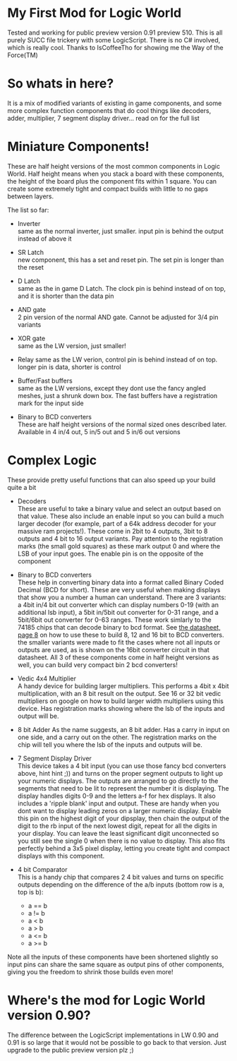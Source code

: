 # My First Mod for Logic World
Tested and working for public preview version 0.91 preview 510. This is all purely SUCC file trickery with some LogicScript. There is no C# involved, which is really cool. Thanks to IsCoffeeTho for showing me the Way of the Force(TM)

# So whats in here?
It is a mix of modified variants of existing in game components, and some more complex function components that do cool things like 
decoders, adder, multiplier, 7 segment display driver... read on for the full list

# Miniature Components!
These are half height versions of the most common components in Logic World. Half height means when you stack a board with these components, 
the height of the board plus the component fits within 1 square. You can create some extremely tight and compact builds with little to no gaps between layers.

The list so far:

* Inverter  
same as the normal inverter, just smaller. input pin is behind the output instead of above it

* SR Latch  
new component, this has a set and reset pin. The set pin is longer than the reset

* D Latch  
same as the in game D Latch. The clock pin is behind instead of on top, and it is shorter than the data pin

* AND gate  
2 pin version of the normal AND gate. Cannot be adjusted for 3/4 pin variants

* XOR gate  
same as the LW version, just smaller!

* Relay
same as the LW verion, control pin is behind instead of on top. longer pin is data, shorter is control

* Buffer/Fast buffers  
same as the LW versions, except they dont use the fancy angled meshes, just a shrunk down box. The fast buffers have a registration mark for the input side

* Binary to BCD converters  
These are half height versions of the normal sized ones described later. Available in 4 in/4 out, 5 in/5 out and 5 in/6 out versions

# Complex Logic
These provide pretty useful functions that can also speed up your build quite a bit

* Decoders  
These are useful to take a binary value and select an output based on that value. These also include an enable input so you can build a much 
larger decoder (for example, part of a 64k address decoder for your massive ram projects!). These come in 2bit to 4 outputs, 3bit to 8 outputs and
4 bit to 16 output variants. Pay attention to the registration marks (the small gold squares) as these mark output 0 and where the LSB of your input
goes. The enable pin is on the opposite of the component

* Binary to BCD converters  
These help in converting binary data into a format called Binary Coded Decimal (BCD for short). These are very useful when making displays that show
you a number a human can understand. There are 3 variants: a 4bit in/4 bit out converter which can display numbers 0-19 (with an additional lsb input), 
a 5bit in/5bit out converter for 0-31 range, and a 5bit/6bit out converter for 0-63 ranges. These work simlarly to the 74185 chips that can decode binary
to bcd format. See [the datasheet, page 8](https://digsys.upc.edu/csd/chips/classic/DM74185.pdf) on how to use these to build 8, 12 and 16 bit to BCD
converters. the smaller variants were made to fit the cases where not all inputs or outputs are used, as is shown on the 16bit converter circuit in that datasheet. 
All 3 of these components come in half height versions as well, you can build very compact bin 2 bcd converters!

* Vedic 4x4 Multiplier  
A handy device for building larger multipliers. This performs a 4bit x 4bit multiplication, with an 8 bit result on the output. See 16 or 32 bit vedic 
multipliers on google on how to build larger width multipliers using this device. Has registration marks showing where the lsb of the inputs and output will
be.

* 8 bit Adder
As the name suggests, an 8 bit adder. Has a carry in input on one side, and a carry out on the other. The registration marks on the chip will tell you where 
the lsb of the inputs and outputs will be.

* 7 Segment Display Driver  
This device takes a 4 bit input (you can use those fancy bcd converters above, hint hint ;)) and turns on the proper segment outputs to light up your numeric 
displays. The outputs are arranged to go directly to the segments that need to be lit to represent the number it is displaying. The display handles digits 0-9 
and the letters a-f for hex displays. It also includes a 'ripple blank' input and output. These are handy when you dont want to display leading zeros on a larger
numeric display. Enable this pin on the highest digit of your dipsplay, then chain the output of the digit to the rb input of the next lowest digit, repeat for
all the digits in your display. You can leave the least significant digit unconnected so you still see the single 0 when there is no value to display. This also fits
perfectly behind a 3x5 pixel display, letting you create tight and compact displays with this component.

* 4 bit Comparator  
This is a handy chip that compares 2 4 bit values and turns on specific outputs depending on the difference of the a/b inputs (bottom row is a, top is b):
  * a == b
  * a != b
  * a < b
  * a > b
  * a <= b
  * a >= b

Note all the inputs of these components have been shortened slightly so input pins can share the same square as output pins of other components, giving you the freedom
to shrink those builds even more!

# Where's the mod for Logic World version 0.90?
The difference between the LogicScript implementations in LW 0.90 and 0.91 is so large that it would not be possible to go back to that version. 
Just upgrade to the public preview version plz ;)
